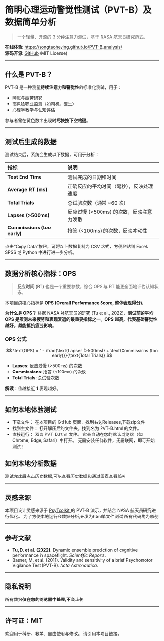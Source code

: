 

# 简明心理运动警觉性测试（PVT-B）及数据简单分析

> 一个轻量、开源的 3 分钟注意力测试，基于 NASA 航天员研究范式。

 **在线体验**: https://songtaoheying.github.io/PVT-B_analysis/  
 **源码开源**: [GitHub](https://github.com/songtaoheying/PVT-B_analysis) (MIT License)

---

## 什么是 PVT-B？

PVT-B 是一种测量**持续注意力和警觉性**的标准化测试，用于：

*   睡眠与疲劳研究
*   高风险职业监测（如司机、医生）
*   心理学教学与认知评估

参与者需在黄色数字出现时**尽快按下空格键**。


---
## 测试后生成的数据

测试结束后，系统会生成以下数据，可用于分析：

| 指标 | 说明 |
| :--- | :--- |
| **Test End Time** | 测试完成的日期和时间 |
| **Average RT (ms)** | 正确反应的平均时间（毫秒），反映处理速度 |
| **Total Trials** | 总试验次数（通常 ~60 次） |
| **Lapses (>500ms)** | 反应过慢 (>500ms) 的次数，反映注意力涣散 |
| **Commissions (too early)** | 抢答 (<100ms) 的次数，反映冲动性 |

点击“Copy Data”按钮，可将以上数据复制为 CSV 格式，方便粘贴到 Excel、SPSS 或 Python 中进行进一步分析。

---

## 数据分析核心指标：OPS

> **反应时间 (RT)** 也是一个重要参数，综合 OPS 与 RT 能更全面地评估认知状态。

本项目的核心指标是 **OPS (Overall Performance Score, 整体表现得分)**。

**为什么是 OPS？**
根据 NASA 对航天员的研究 (Tu et al., 2022)，**测试前的平均 OPS 是预测未来疲劳和表现衰退的最重要指标之一**。**OPS 越高，代表基础警觉性越好，越能抵抗疲劳影响**。

### OPS 公式

$$
\text{OPS} = 1 - \frac{\text{Lapses (>500ms)} + \text{Commissions (too early)}}{\text{Total Trials}}
$$

*   **Lapses**: 反应过慢 (>500ms) 的次数
*   **Commissions**: 抢答 (<100ms) 的次数
*   **Total Trials**: 总试验次数

**解读**：值越接近 **1** 表现越好。

---
## 如何本地体验测试


- 下载文件：
在本项目的 GitHub 页面，找到右边Releases,下载zip文件
- 找到主文件：
打开解压后的文件夹，找到名为 PVT-B.html 的文件。
- 直接运行：
双击 PVT-B.html 文件。
它会自动在您的默认浏览器（如 Chrome, Edge, Safari）中打开。
无需安装任何软件，无需联网，即可开始测试！
## 如何本地分析数据
测试完成后点击历史数据,可以查看历史数据和通过图表查看趋势


---

## 灵感来源


本项目设计灵感来源于 [PsyToolkit ](https://www.psytoolkit.org/experiment-library/pvtb.html)的 PVT-B 演示，并结合 NASA 航天员研究进行优化。
为了方便本地运行和数据分析,开发为html单文件测试
所有代码均为原创


---

## 参考文献

*   **Tu, D. et al. (2022)**. Dynamic ensemble prediction of cognitive performance in spaceflight. *Scientific Reports*.
*   Basner, M. et al. (2011). Validity and sensitivity of a brief Psychomotor Vigilance Test (PVT-B). *Acta Astronautica*.

---

## 隐私说明

所有数据**仅在您的浏览器中处理,不会上传**

---

## 许可证：MIT

欢迎用于科研、教学、自由使用与修改。
请引用本项目链接。
